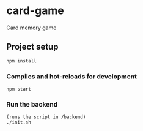 # card-game
Card memory game
## Project setup
```
npm install
```

### Compiles and hot-reloads for development
```
npm start
```

### Run the backend
```
(runs the script in /backend)
./init.sh
```
